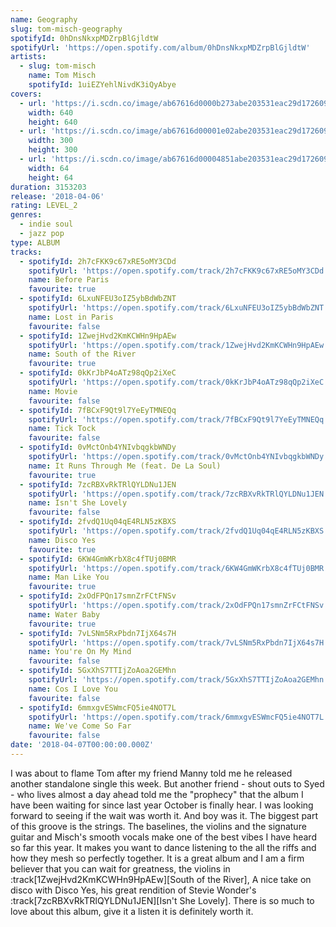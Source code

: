 ```yaml
---
name: Geography
slug: tom-misch-geography
spotifyId: 0hDnsNkxpMDZrpBlGjldtW
spotifyUrl: 'https://open.spotify.com/album/0hDnsNkxpMDZrpBlGjldtW'
artists:
  - slug: tom-misch
    name: Tom Misch
    spotifyId: 1uiEZYehlNivdK3iQyAbye
covers:
  - url: 'https://i.scdn.co/image/ab67616d0000b273abe203531eac29d17260966f'
    width: 640
    height: 640
  - url: 'https://i.scdn.co/image/ab67616d00001e02abe203531eac29d17260966f'
    width: 300
    height: 300
  - url: 'https://i.scdn.co/image/ab67616d00004851abe203531eac29d17260966f'
    width: 64
    height: 64
duration: 3153203
release: '2018-04-06'
rating: LEVEL_2
genres:
  - indie soul
  - jazz pop
type: ALBUM
tracks:
  - spotifyId: 2h7cFKK9c67xRE5oMY3CDd
    spotifyUrl: 'https://open.spotify.com/track/2h7cFKK9c67xRE5oMY3CDd'
    name: Before Paris
    favourite: true
  - spotifyId: 6LxuNFEU3oIZ5ybBdWbZNT
    spotifyUrl: 'https://open.spotify.com/track/6LxuNFEU3oIZ5ybBdWbZNT'
    name: Lost in Paris
    favourite: false
  - spotifyId: 1ZwejHvd2KmKCWHn9HpAEw
    spotifyUrl: 'https://open.spotify.com/track/1ZwejHvd2KmKCWHn9HpAEw'
    name: South of the River
    favourite: true
  - spotifyId: 0kKrJbP4oATz98qQp2iXeC
    spotifyUrl: 'https://open.spotify.com/track/0kKrJbP4oATz98qQp2iXeC'
    name: Movie
    favourite: false
  - spotifyId: 7fBCxF9Qt9l7YeEyTMNEQq
    spotifyUrl: 'https://open.spotify.com/track/7fBCxF9Qt9l7YeEyTMNEQq'
    name: Tick Tock
    favourite: false
  - spotifyId: 0vMctOnb4YNIvbqgkbWNDy
    spotifyUrl: 'https://open.spotify.com/track/0vMctOnb4YNIvbqgkbWNDy'
    name: It Runs Through Me (feat. De La Soul)
    favourite: true
  - spotifyId: 7zcRBXvRkTRlQYLDNu1JEN
    spotifyUrl: 'https://open.spotify.com/track/7zcRBXvRkTRlQYLDNu1JEN'
    name: Isn't She Lovely
    favourite: false
  - spotifyId: 2fvdQ1Uq04qE4RLN5zKBXS
    spotifyUrl: 'https://open.spotify.com/track/2fvdQ1Uq04qE4RLN5zKBXS'
    name: Disco Yes
    favourite: true
  - spotifyId: 6KW4GmWKrbX8c4fTUj0BMR
    spotifyUrl: 'https://open.spotify.com/track/6KW4GmWKrbX8c4fTUj0BMR'
    name: Man Like You
    favourite: true
  - spotifyId: 2xOdFPQn17smnZrFCtFNSv
    spotifyUrl: 'https://open.spotify.com/track/2xOdFPQn17smnZrFCtFNSv'
    name: Water Baby
    favourite: true
  - spotifyId: 7vLSNm5RxPbdn7IjX64s7H
    spotifyUrl: 'https://open.spotify.com/track/7vLSNm5RxPbdn7IjX64s7H'
    name: You're On My Mind
    favourite: false
  - spotifyId: 5GxXhS7TTIjZoAoa2GEMhn
    spotifyUrl: 'https://open.spotify.com/track/5GxXhS7TTIjZoAoa2GEMhn'
    name: Cos I Love You
    favourite: false
  - spotifyId: 6mmxgvESWmcFQ5ie4NOT7L
    spotifyUrl: 'https://open.spotify.com/track/6mmxgvESWmcFQ5ie4NOT7L'
    name: We've Come So Far
    favourite: false
date: '2018-04-07T00:00:00.000Z'
---
```

I was about to flame Tom after my friend Manny told me he released another standalone single
this week. But another friend - shout outs to Syed - who lives almost a day ahead told me the
"prophecy" that the album I have been waiting for since last year October is finally hear.
I was looking forward to seeing if the wait was worth it. And boy was it. The biggest part
of this groove is the strings. The baselines, the violins and the signature guitar and Misch's
smooth vocals make one of the best vibes I have heard so far this year. It makes you want to
dance listening to the all the riffs and how they mesh so perfectly together. It is a great
album and I am a firm believer that you can wait for greatness, the violins in
:track[1ZwejHvd2KmKCWHn9HpAEw][South of the River], A nice take on disco with Disco Yes,
his great rendition of Stevie Wonder's :track[7zcRBXvRkTRlQYLDNu1JEN][Isn't She Lovely].
There is so much to love about this album, give it a listen it is definitely worth it.

